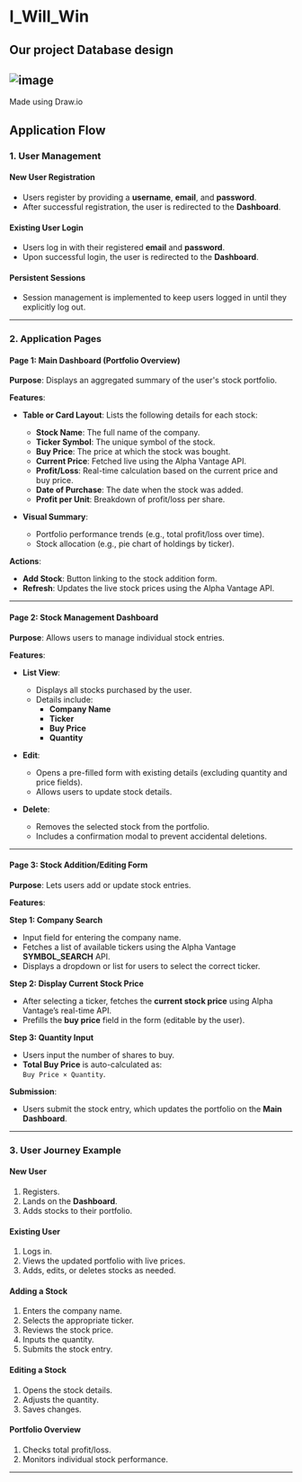 # I_Will_Win
## Our project Database design 
![image](https://github.com/user-attachments/assets/d10fed1d-dbb3-4556-826c-62912520c4e2)
---
Made using Draw.io
## **Application Flow**

### **1. User Management**

#### **New User Registration**
- Users register by providing a **username**, **email**, and **password**.
- After successful registration, the user is redirected to the **Dashboard**.

#### **Existing User Login**
- Users log in with their registered **email** and **password**.
- Upon successful login, the user is redirected to the **Dashboard**.

#### **Persistent Sessions**
- Session management is implemented to keep users logged in until they explicitly log out.

---

### **2. Application Pages**

#### **Page 1: Main Dashboard (Portfolio Overview)**

**Purpose**: Displays an aggregated summary of the user's stock portfolio.

**Features**:
- **Table or Card Layout**: Lists the following details for each stock:
  - **Stock Name**: The full name of the company.
  - **Ticker Symbol**: The unique symbol of the stock.
  - **Buy Price**: The price at which the stock was bought.
  - **Current Price**: Fetched live using the Alpha Vantage API.
  - **Profit/Loss**: Real-time calculation based on the current price and buy price.
  - **Date of Purchase**: The date when the stock was added.
  - **Profit per Unit**: Breakdown of profit/loss per share.

- **Visual Summary**:
  - Portfolio performance trends (e.g., total profit/loss over time).
  - Stock allocation (e.g., pie chart of holdings by ticker).

**Actions**:
- **Add Stock**: Button linking to the stock addition form.
- **Refresh**: Updates the live stock prices using the Alpha Vantage API.

---

#### **Page 2: Stock Management Dashboard**

**Purpose**: Allows users to manage individual stock entries.

**Features**:
- **List View**:
  - Displays all stocks purchased by the user.
  - Details include:
    - **Company Name**
    - **Ticker**
    - **Buy Price**
    - **Quantity**

- **Edit**:
  - Opens a pre-filled form with existing details (excluding quantity and price fields).
  - Allows users to update stock details.

- **Delete**:
  - Removes the selected stock from the portfolio.
  - Includes a confirmation modal to prevent accidental deletions.

---

#### **Page 3: Stock Addition/Editing Form**

**Purpose**: Lets users add or update stock entries.

**Features**:

**Step 1: Company Search**
- Input field for entering the company name.
- Fetches a list of available tickers using the Alpha Vantage **SYMBOL_SEARCH** API.
- Displays a dropdown or list for users to select the correct ticker.

**Step 2: Display Current Stock Price**
- After selecting a ticker, fetches the **current stock price** using Alpha Vantage’s real-time API.
- Prefills the **buy price** field in the form (editable by the user).

**Step 3: Quantity Input**
- Users input the number of shares to buy.
- **Total Buy Price** is auto-calculated as:  
  `Buy Price × Quantity`.

**Submission**:
- Users submit the stock entry, which updates the portfolio on the **Main Dashboard**.

---

### **3. User Journey Example**

#### **New User**
1. Registers.
2. Lands on the **Dashboard**.
3. Adds stocks to their portfolio.

#### **Existing User**
1. Logs in.
2. Views the updated portfolio with live prices.
3. Adds, edits, or deletes stocks as needed.

#### **Adding a Stock**
1. Enters the company name.
2. Selects the appropriate ticker.
3. Reviews the stock price.
4. Inputs the quantity.
5. Submits the stock entry.

#### **Editing a Stock**
1. Opens the stock details.
2. Adjusts the quantity.
3. Saves changes.

#### **Portfolio Overview**
1. Checks total profit/loss.
2. Monitors individual stock performance.

---
